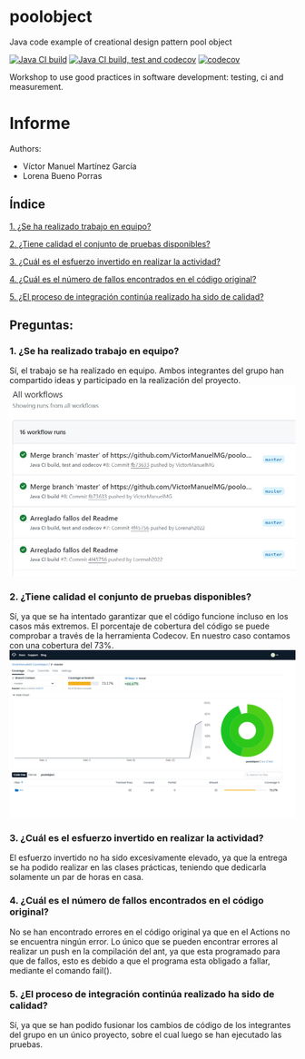 poolobject
==========

Java code example of creational design pattern pool object

[![Java CI build](https://github.com/VictorManuelMG/poolobject/actions/workflows/ci_jdk11_build.yml/badge.svg)](https://github.com/VictorManuelMG/poolobject/actions/workflows/ci_jdk11_build.yml) [![Java CI build, test and codecov](https://github.com/VictorManuelMG/poolobject/actions/workflows/ci_jdk1.8_build_test.yml/badge.svg)](https://github.com/VictorManuelMG/poolobject/actions/workflows/ci_jdk1.8_build_test.yml)
[![codecov](https://codecov.io/gh/VictorManuelMG/poolobject/graph/badge.svg?token=XV8Q2HTMNH)](https://codecov.io/gh/VictorManuelMG/poolobject)

Workshop to use good practices in software development: testing, ci and measurement.

Informe
==========
Authors:

- Víctor Manuel Martínez García
- Lorena Bueno Porras

## Índice
[1. ¿Se ha realizado trabajo en equipo?](#1-se-ha-realizado-trabajo-en-equipo)

[2. ¿Tiene calidad el conjunto de pruebas disponibles?](#2-tiene-calidad-el-conjunto-de-pruebas-disponibles)

[3. ¿Cuál es el esfuerzo invertido en realizar la actividad?](#3-cuál-es-el-esfuerzo-invertido-en-realizar-la-actividad)

[4. ¿Cuál es el número de fallos encontrados en el código original?](#4-cuál-es-el-número-de-fallos-encontrados-en-el-código-original)

[5. ¿El proceso de integración continúa realizado ha sido de calidad?](#5-el-proceso-de-integración-continúa-realizado-ha-sido-de-calidad)


## Preguntas:
### 1. ¿Se ha realizado trabajo en equipo?
Sí, el trabajo se ha realizado en equipo. Ambos integrantes del grupo han compartido ideas y participado en la realización del proyecto.
![Imagen de commit](imagenes/workflows.jpg)

### 2. ¿Tiene calidad el conjunto de pruebas disponibles?
Sí, ya que se ha intentado garantizar que el código funcione incluso en los casos más extremos. El porcentaje de cobertura del código se puede comprobar a través de la herramienta Codecov. En nuestro caso contamos con una cobertura del 73%.
![Imagen de commit](imagenes/Coverage.png)
   
### 3. ¿Cuál es el esfuerzo invertido en realizar la actividad?
El esfuerzo invertido no ha sido excesivamente elevado, ya que la entrega se ha podido realizar en las clases prácticas, teniendo que dedicarla solamente un par de horas en casa.
   
### 4. ¿Cuál es el número de fallos encontrados en el código original?
No se han encontrado errores en el código original ya que en el Actions no se encuentra ningún error. Lo único que se pueden encontrar errores al realizar un push en la compilación del ant, ya que esta programado para que de fallos, esto es debido a que el programa esta obligado a fallar, mediante el comando fail(). 
   
### 5. ¿El proceso de integración continúa realizado ha sido de calidad?
Sí, ya que se han podido fusionar los cambios de código de los integrantes del grupo en un único proyecto, sobre el cual luego se han ejecutado las pruebas.

